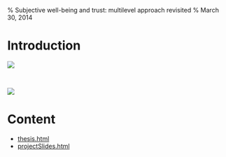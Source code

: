% Subjective well-being and trust: multilevel approach revisited
% March 30, 2014


<link rel="stylesheet" href="http://bootswatch.com/superhero/bootstrap.css" media="screen">
<link rel="stylesheet" href="http://bootswatch.com/assets/css/bootswatch.min.css">

<!--
pandoc -s -S index.md -o index.html
-->


Introduction
=========================


![](http://upload.wikimedia.org/wikipedia/commons/thumb/4/41/Flag_of_Austria.svg/200px-Flag_of_Austria.svg.png)

</br>

![](http://upload.wikimedia.org/wikipedia/commons/thumb/b/bc/Flag_of_Finland.svg/200px-Flag_of_Finland.svg.png)

Content
========================

- [thesis.html](thesis.html)
- [projectSlides.html](projectSlides.html)